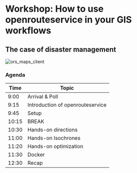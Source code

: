 # Workshop: How to use openrouteservice in your GIS workflows
## The case of disaster management 

![ors_maps_client](./img/ors_maps_client.png)


### Agenda 

| Time 	    | Topic                            	 |
|-----------|------------------------------------|
| 9:00   	  | Arrival & Poll                   	 |
| 9:15   	  | Introduction of openrouteservice 	 |
| 9:45   	  | Setup                            	 |
| 10:15   	 | BREAK                            	 |
| 10:30   	 | Hands-on directions              	 |
| 11:00   	 | Hands-on Isochrones              	 |
| 11:20   	 | Hands-on optimization            	 |
| 11:30   	 | Docker                           	 |
| 12:30   	 | Recap                        	     |


